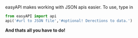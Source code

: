 easyAPI makes working with JSON apis easier. 
To use, type in 
```python
from easyAPI import api
api('#url to JSON file','#optional! Derections to data.')
```
__And thats all you have to do!__
